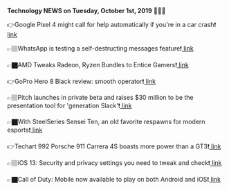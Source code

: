 <b>Technology NEWS on Tuesday, October 1st, 2019</b> 📡📡📡 

👉Google Pixel 4 might call for help automatically if you're in a car crash❗️<a href='https://www.google.com/url?rct=j&sa=t&url=https://www.cnet.com/news/google-pixel-4-might-call-for-help-automatically-if-youre-in-a-car-crash/&ct=ga&cd=CAIyGmVjZmViYzNiZjFkNzQyNDM6Y29tOmVuOlVT&usg=AFQjCNHJcypZ1VsYwl_5JZyN-A7cLaJK2A'> link</a>

👉🏽WhatsApp is testing a self-destructing messages feature❗️<a href='https://www.google.com/url?rct=j&sa=t&url=https://techcrunch.com/2019/10/01/whatsapp-self-destructing-beta/&ct=ga&cd=CAIyGmVjZmViYzNiZjFkNzQyNDM6Y29tOmVuOlVT&usg=AFQjCNGVGTr86yAV7QxDgB_reOHNB2YVZw'> link</a>

👉🏿AMD Tweaks Radeon, Ryzen Bundles to Entice Gamers❗️<a href='https://www.google.com/url?rct=j&sa=t&url=https://www.extremetech.com/gaming/299334-amd-tweaks-radeon-ryzen-bundles-to-entice-gamers&ct=ga&cd=CAIyGmVjZmViYzNiZjFkNzQyNDM6Y29tOmVuOlVT&usg=AFQjCNEF7YjRaLExu8sIMm_m8KpjB971zw'> link</a>

👉GoPro Hero 8 Black review: smooth operator❗️<a href='https://www.google.com/url?rct=j&sa=t&url=https://www.theverge.com/2019/10/1/20891984/gopro-hero8-black-review-action-camera-image-stabilization-price-specs-features&ct=ga&cd=CAIyGmVjZmViYzNiZjFkNzQyNDM6Y29tOmVuOlVT&usg=AFQjCNFX8vUyL6WalamPinz2-b7DrNlQVw'> link</a>

👉🏽Pitch launches in private beta and raises $30 million to be the presentation tool for 'generation Slack'❗️<a href='https://www.google.com/url?rct=j&sa=t&url=https://venturebeat.com/2019/10/01/pitch-launches-in-private-beta-and-raises-30-million-to-be-the-presentation-tool-for-generation-slack/&ct=ga&cd=CAIyGmVjZmViYzNiZjFkNzQyNDM6Y29tOmVuOlVT&usg=AFQjCNG4Nb0XQqd-lx7pD4hobTnS80BBWA'> link</a>

👉🏿With SteelSeries Sensei Ten, an old favorite respawns for modern esports❗️<a href='https://www.google.com/url?rct=j&sa=t&url=https://www.cnet.com/news/with-steelseries-sensei-ten-an-old-favorite-respawns-for-modern-esports/&ct=ga&cd=CAIyGmVjZmViYzNiZjFkNzQyNDM6Y29tOmVuOlVT&usg=AFQjCNH8SbiSOC2MU4SsZEHiSpTaleZKEg'> link</a>

👉Techart 992 Porsche 911 Carrera 4S boasts more power than a GT3❗️<a href='https://www.google.com/url?rct=j&sa=t&url=https://www.evo.co.uk/porsche/911/201802/techart-992-porsche-911-carrera-4s-boasts-more-power-than-a-gt3&ct=ga&cd=CAIyGmVjZmViYzNiZjFkNzQyNDM6Y29tOmVuOlVT&usg=AFQjCNHQfF2b3PIiQgHE6EAwQtK-SL5kNg'> link</a>

👉🏽iOS 13: Security and privacy settings you need to tweak and check❗️<a href='https://www.google.com/url?rct=j&sa=t&url=https://www.zdnet.com/article/ios-13-security-and-privacy-settings-you-need-to-tweak-and-check/&ct=ga&cd=CAIyGmVjZmViYzNiZjFkNzQyNDM6Y29tOmVuOlVT&usg=AFQjCNGOJrFIlHWSKeg8fPPSfj8ATwYf1w'> link</a>

👉🏿Call of Duty: Mobile now available to play on both Android and iOS❗️<a href='https://www.google.com/url?rct=j&sa=t&url=https://www.techradar.com/news/call-of-duty-mobile-now-available-on-android-and-ios&ct=ga&cd=CAIyGmVjZmViYzNiZjFkNzQyNDM6Y29tOmVuOlVT&usg=AFQjCNEvtF74572AdBKOhsxzJOz8zTS-qg'> link</a>

